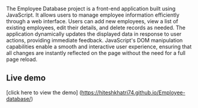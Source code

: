 The Employee Database project is a front-end application built using JavaScript. It allows users to manage employee information efficiently through a web interface. Users can add new employees, view a list of existing employees, edit their details, and delete records as needed. The application dynamically updates the displayed data in response to user actions, providing immediate feedback. JavaScript's DOM manipulation capabilities enable a smooth and interactive user experience, ensuring that all changes are instantly reflected on the page without the need for a full page reload.
## Live demo
[click here to view the demo] (https://hiteshkhatri74.github.io/Employee-database/)
